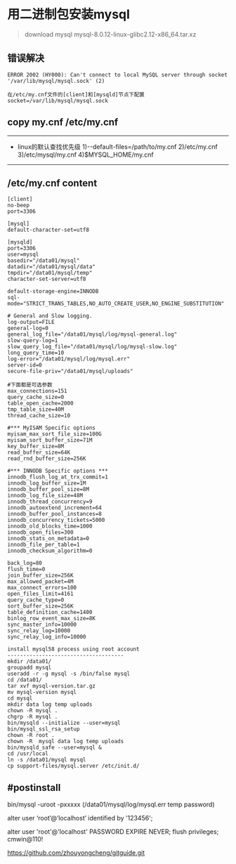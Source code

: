 # 用二进制包安装mysql
> download mysql  mysql-8.0.12-linux-glibc2.12-x86_64.tar.xz

## 错误解决
```
ERROR 2002 (HY000): Can't connect to local MySQL server through socket '/var/lib/mysql/mysql.sock' (2)

在/etc/my.cnf文件的[client]和[mysqld]节点下配置socket=/var/lib/mysql/mysql.sock
```

## copy my.cnf /etc/my.cnf
--------------------------------
* linux的默认查找优先级
1)--default-files=/path/to/my.cnf
2)/etc/my.cnf
3)/etc/mysql/my.cnf
4)$MYSQL_HOME/my.cnf
--------------------------------

/etc/my.cnf content
----------------------------------------
````
[client]
no-beep
port=3306
 
[mysql]
default-character-set=utf8
 
[mysqld]
port=3306
user=mysql
basedir="/data01/mysql"
datadir="/data01/mysql/data"
tmpdir="/data01/mysql/temp"
character-set-server=utf8
 
default-storage-engine=INNODB
sql-mode="STRICT_TRANS_TABLES,NO_AUTO_CREATE_USER,NO_ENGINE_SUBSTITUTION"
 
# General and Slow logging.
log-output=FILE
general-log=0
general_log_file="/data01/mysql/log/mysql-general.log"
slow-query-log=1
slow_query_log_file="/data01/mysql/log/mysql-slow.log"
long_query_time=10
log-error="/data01/mysql/log/mysql.err"
server-id=0
secure-file-priv="/data01/mysql/uploads"
 
#下面都是可选参数
max_connections=151
query_cache_size=0
table_open_cache=2000
tmp_table_size=40M
thread_cache_size=10
 
#*** MyISAM Specific options
myisam_max_sort_file_size=100G
myisam_sort_buffer_size=71M
key_buffer_size=8M
read_buffer_size=64K
read_rnd_buffer_size=256K
 
#*** INNODB Specific options ***
innodb_flush_log_at_trx_commit=1
innodb_log_buffer_size=1M
innodb_buffer_pool_size=8M
innodb_log_file_size=48M
innodb_thread_concurrency=9
innodb_autoextend_increment=64
innodb_buffer_pool_instances=8
innodb_concurrency_tickets=5000
innodb_old_blocks_time=1000
innodb_open_files=300
innodb_stats_on_metadata=0
innodb_file_per_table=1
innodb_checksum_algorithm=0
 
back_log=80
flush_time=0
join_buffer_size=256K
max_allowed_packet=4M
max_connect_errors=100
open_files_limit=4161
query_cache_type=0
sort_buffer_size=256K
table_definition_cache=1400
binlog_row_event_max_size=8K
sync_master_info=10000
sync_relay_log=10000
sync_relay_log_info=10000
````


```
install mysql58 process using root account
-------------------------------------
mkdir /data01/
groupadd mysql
useradd -r -g mysql -s /bin/false mysql
cd /data01/
tar xvf mysql-version.tar.gz
mv mysql-version mysql
cd mysql
mkdir data log temp uploads
chown -R mysql .
chgrp -R mysql .
bin/mysqld --initialize --user=mysql
bin/mysql_ssl_rsa_setup
chown -R root .
chown -R  mysql data log temp uploads
bin/mysqld_safe --user=mysql &
cd /usr/local
ln -s /data01/mysql mysql
cp support-files/mysql.server /etc/init.d/
```

#postinstall
------------------------------------
bin/mysql -uroot -pxxxxx   (/data01/mysql/log/mysql.err temp password)

alter user ‘root’@’localhost’ identified by '123456';

alter user 'root'@'localhost' PASSWORD EXPIRE NEVER;
flush privileges;
cmwin@110!

https://github.com/zhouyongcheng/gitguide.git
